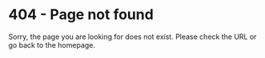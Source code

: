# 404 - Page not found
Sorry, the page you are looking for does not exist. Please check the URL or go back to the homepage.